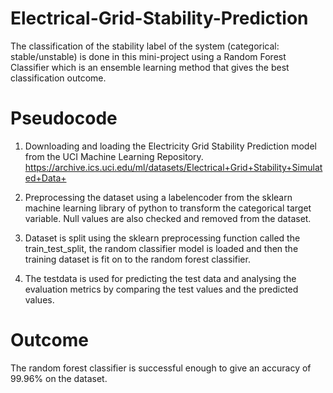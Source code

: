 # Electrical-Grid-Stability-Prediction

The classification of the stability label of the system (categorical: stable/unstable) is done in this mini-project using a Random Forest Classifier which is an ensemble learning method that gives the best classification outcome. 

# Pseudocode

1. Downloading and loading the Electricity Grid Stability Prediction model from the UCI Machine Learning Repository. 
https://archive.ics.uci.edu/ml/datasets/Electrical+Grid+Stability+Simulated+Data+

2. Preprocessing the dataset using a labelencoder from the sklearn machine learning library of python to transform the categorical target variable. Null values are also checked and removed from the dataset. 

3. Dataset is split using the sklearn preprocessing function called the train_test_split, the random classifier model is loaded and then the training dataset is fit on to the random forest classifier. 

4. The testdata is used for predicting the test data and analysing the evaluation metrics by comparing the test values and the predicted values. 

# Outcome
The random forest classifier is successful enough to give an accuracy of 99.96% on the dataset. 
